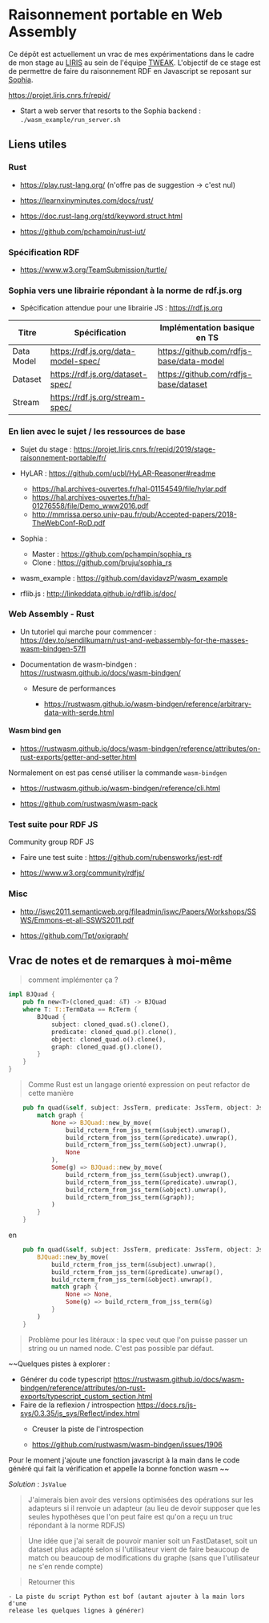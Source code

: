 # Raisonnement portable en Web Assembly

Ce dépôt est actuellement un vrac de mes expérimentations dans le cadre de mon
stage au [LIRIS](https://liris.cnrs.fr/) au sein de l'équipe
[TWEAK](https://liris.cnrs.fr/equipe/tweak). L'objectif de ce stage est de
permettre de faire du raisonnement RDF en Javascript se reposant sur
[Sophia](https://github.com/pchampin/sophia_rs).

https://projet.liris.cnrs.fr/repid/


- Start a web server that resorts to the Sophia backend : `./wasm_example/run_server.sh`



## Liens utiles


### Rust

- https://play.rust-lang.org/ (n'offre pas de suggestion -> c'est nul)

- https://learnxinyminutes.com/docs/rust/

- https://doc.rust-lang.org/std/keyword.struct.html

- https://github.com/pchampin/rust-iut/


### Spécification RDF

- https://www.w3.org/TeamSubmission/turtle/





### Sophia vers une librairie répondant à la norme de rdf.js.org

- Spécification attendue pour une librairie JS : https://rdf.js.org

|   Titre    |            Spécification            |       Implémentation basique en TS       |
| ---------- | ----------------------------------- | ---------------------------------------- |
| Data Model | https://rdf.js.org/data-model-spec/ | https://github.com/rdfjs-base/data-model |
| Dataset    | https://rdf.js.org/dataset-spec/    | https://github.com/rdfjs-base/dataset    |
| Stream     | https://rdf.js.org/stream-spec/     |                                          |





### En lien avec le sujet / les ressources de base

- Sujet du stage : https://projet.liris.cnrs.fr/repid/2019/stage-raisonnement-portable/fr/

- HyLAR : https://github.com/ucbl/HyLAR-Reasoner#readme
    - https://hal.archives-ouvertes.fr/hal-01154549/file/hylar.pdf
    - https://hal.archives-ouvertes.fr/hal-01276558/file/Demo_www2016.pdf
    - http://mmrissa.perso.univ-pau.fr/pub/Accepted-papers/2018-TheWebConf-RoD.pdf

- Sophia :
    - Master : https://github.com/pchampin/sophia_rs
    - Clone : https://github.com/bruju/sophia_rs

- wasm_example : https://github.com/davidavzP/wasm_example

- rflib.js : http://linkeddata.github.io/rdflib.js/doc/



### Web Assembly - Rust

- Un tutoriel qui marche pour commencer : https://dev.to/sendilkumarn/rust-and-webassembly-for-the-masses-wasm-bindgen-57fl

- Documentation de wasm-bindgen : https://rustwasm.github.io/docs/wasm-bindgen/

    - Mesure de performances
    
        - https://rustwasm.github.io/wasm-bindgen/reference/arbitrary-data-with-serde.html


#### Wasm bind gen


- https://rustwasm.github.io/docs/wasm-bindgen/reference/attributes/on-rust-exports/getter-and-setter.html

Normalement on est pas censé utiliser la commande `wasm-bindgen`

- https://rustwasm.github.io/wasm-bindgen/reference/cli.html
    
- https://github.com/rustwasm/wasm-pack



### Test suite pour RDF JS

Community group RDF JS

- Faire une test suite : https://github.com/rubensworks/jest-rdf

- https://www.w3.org/community/rdfjs/



### Misc

- http://iswc2011.semanticweb.org/fileadmin/iswc/Papers/Workshops/SSWS/Emmons-et-all-SSWS2011.pdf


- https://github.com/Tpt/oxigraph/


## Vrac de notes et de remarques à moi-même


> comment implémenter ça ?

```rust
impl BJQuad {
    pub fn new<T>(cloned_quad: &T) -> BJQuad 
    where T: T::TermData == RcTerm {
        BJQuad {
            subject: cloned_quad.s().clone(),
            predicate: cloned_quad.p().clone(),
            object: cloned_quad.o().clone(),
            graph: cloned_quad.g().clone(),
        }
    }
}
```

> Comme Rust est un langage orienté expression on peut refactor de cette
manière 

```rust
    pub fn quad(&self, subject: JssTerm, predicate: JssTerm, object: JssTerm, graph: Option<JssTerm>) -> BJQuad {
        match graph {
            None => BJQuad::new_by_move(
                build_rcterm_from_jss_term(&subject).unwrap(),
                build_rcterm_from_jss_term(&predicate).unwrap(),
                build_rcterm_from_jss_term(&object).unwrap(),
                None
            ),
            Some(g) => BJQuad::new_by_move(
                build_rcterm_from_jss_term(&subject).unwrap(),
                build_rcterm_from_jss_term(&predicate).unwrap(),
                build_rcterm_from_jss_term(&object).unwrap(),
                build_rcterm_from_jss_term(&graph));
            )
        }
    }
```

en

```rust
    pub fn quad(&self, subject: JssTerm, predicate: JssTerm, object: JssTerm, graph: Option<JssTerm>) -> BJQuad {
        BJQuad::new_by_move(
            build_rcterm_from_jss_term(&subject).unwrap(),
            build_rcterm_from_jss_term(&predicate).unwrap(),
            build_rcterm_from_jss_term(&object).unwrap(),
            match graph {
                None => None,
                Some(g) => build_rcterm_from_jss_term(&g)
            }
        )
    }
```

> Problème pour les litéraux : la spec veut que l'on puisse passer un string ou
un named node. C'est pas possible par défaut.

~~Quelques pistes à explorer :

- Générer du code typescript https://rustwasm.github.io/docs/wasm-bindgen/reference/attributes/on-rust-exports/typescript_custom_section.html
- Faire de la reflexion / introspection https://docs.rs/js-sys/0.3.35/js_sys/Reflect/index.html
    - Creuser la piste de l'introspection


    - https://github.com/rustwasm/wasm-bindgen/issues/1906

Pour le moment j'ajoute une fonction javascript à la main dans le code généré
qui fait la vérification et appelle la bonne fonction wasm
~~

*Solution* : `JsValue`


> J'aimerais bien avoir des versions optimisées des opérations sur les
adapteurs si il renvoie un adapteur (au lieu de devoir supposer que les seules
hypothèses que l'on peut faire est qu'on a reçu un truc répondant à la norme
RDFJS)


> Une idée que j'ai serait de pouvoir manier soit un FastDataset, soit un
dataset plus adapté selon si l'utilisateur vient de faire beaucoup de match ou
beaucoup de modifications du graphe (sans que l'utilisateur ne s'en rende
compte)

> Retourner this

    - La piste du script Python est bof (autant ajouter à la main lors d'une
    release les quelques lignes à générer)



